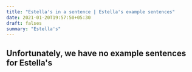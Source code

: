 ```yaml
---
title: "Estella's in a sentence | Estella's example sentences"
date: 2021-01-20T19:57:50+05:30
draft: falses
summary: "Estella's"
---
```

## Unfortunately, we have no example sentences for Estella's                 
